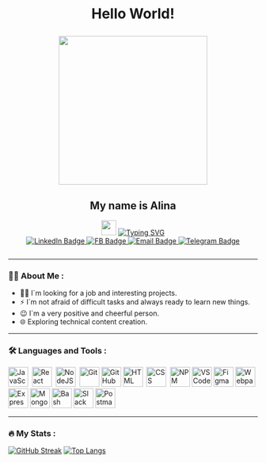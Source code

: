 <div id="header" align="center">
    <h1> Hello World!
     <p align="center"><img  src="https://media.giphy.com/media/zOvBKUUEERdNm/giphy.gif" width="300"/></p>
    </h1>

<h2 align="center"> My name is Alina</h2>
    <img src="https://github.com/blackcater/blackcater/raw/main/images/Hi.gif" height="30"/>  
    <a align="center" href="https://git.io/typing-svg"><img src="https://readme-typing-svg.demolab.com?font=Fira+Code&weight=200&pause=1000&color=15F70A&width=450&lines=I%60m+a+Junior+Frontend+Developer!" alt="Typing SVG" /></a>

</div>

<div id="badges" align="center">
  <a href="https://www.linkedin.com/in/alina-krivonos-b183aa258/">
    <img src="https://img.shields.io/badge/LinkedIn-blue?style=for-the-badge&logo=linkedin&logoColor=white" alt="LinkedIn Badge"/>
  </a>
  <a href="https://www.facebook.com/people/Alina-Krivonos/100001174956859/">
    <img src="https://img.shields.io/badge/Facebook-white?style=for-the-badge&logo=facebook&logoColor=blue" alt="FB Badge"/>
  </a>
    <a href="mailto:kiratrenikova@yandex.ru">
    <img src="https://img.shields.io/badge/Email-orange?style=for-the-badge&logo=mail.ru&logoColor=white" alt="Email Badge"/>
  </a>
  <a href="https://t.me/IDidNaaaht">
    <img src="https://img.shields.io/badge/Telegram-white?style=for-the-badge&logo=telegram&logoColor=blue" alt="Telegram Badge"/>
  </a>
</div>
 <p align="center"><img src="https://komarev.com/ghpvc/?username=AlinaOnly&style=flat-square&color=blue" alt=""/></p>

 ---
 ### :woman_technologist: About Me :
 - :female_detective: I`m looking for a job and interesting projects.
 - :zap: I`m not afraid of difficult tasks and always ready to learn new things.
 - :wink: I`m a very positive and cheerful person.
 - :globe_with_meridians: Exploring technical content creation.

 ---

 ### :hammer_and_wrench: Languages and Tools :
 <div>
 <img src="https://cdn.jsdelivr.net/gh/devicons/devicon/icons/javascript/javascript-original.svg" title="JavaScript" alt="JavaScript" width="40" height="40"/>&nbsp;
 <img src="https://cdn.jsdelivr.net/gh/devicons/devicon/icons/react/react-original-wordmark.svg" title="React" alt="React" width="40" height="40"/>&nbsp;
 <img src="https://cdn.jsdelivr.net/gh/devicons/devicon/icons/nodejs/nodejs-original.svg" title="NodeJS" alt="NodeJS" width="40" height="40"/>&nbsp;
 <img src="https://cdn.jsdelivr.net/gh/devicons/devicon/icons/git/git-original.svg" title="Git" **alt="Git" width="40" height="40"/>
 <img src="https://cdn.jsdelivr.net/gh/devicons/devicon/icons/github/github-original.svg" title="GitHub" **alt="GitHub" width="40" height="40">      
 <img src="https://cdn.jsdelivr.net/gh/devicons/devicon/icons/html5/html5-original.svg" title="HTML5" alt="HTML" width="40" height="40"/>&nbsp;
 <img src="https://cdn.jsdelivr.net/gh/devicons/devicon/icons/css3/css3-original.svg"  title="CSS3" alt="CSS" width="40" height="40"/>&nbsp;
 <img src="https://cdn.jsdelivr.net/gh/devicons/devicon/icons/npm/npm-original-wordmark.svg" title="NPM" alt="NPM" width="40" height="40"/>
 <img src="https://cdn.jsdelivr.net/gh/devicons/devicon/icons/vscode/vscode-original.svg"  title="VSCode" alt="VSCode" width="40" height="40"/>
 <img src="https://cdn.jsdelivr.net/gh/devicons/devicon/icons/figma/figma-original.svg" title="Figma" alt="Figma" width="40" height="40"/>
 <img src="https://cdn.jsdelivr.net/gh/devicons/devicon/icons/webpack/webpack-original.svg" title="Webpack" alt="Webpack" width="40" height="40"/>
 <img src="https://cdn.jsdelivr.net/gh/devicons/devicon/icons/express/express-original.svg" title="Express" alt="Express" width="40" height="40"/>
 <img src="https://cdn.jsdelivr.net/gh/devicons/devicon/icons/mongodb/mongodb-original-wordmark.svg" title="Mongo" alt="Mongo" width="40" height="40"/>
 <img src="https://cdn.jsdelivr.net/gh/devicons/devicon/icons/bash/bash-original.svg" title="Bash" alt="Bash" width="40" height="40"/>
 <img src="https://cdn.jsdelivr.net/gh/devicons/devicon/icons/slack/slack-original.svg" title="Slack" alt="Slack" width="40" height="40"/>
 <img src="https://www.vectorlogo.zone/logos/getpostman/getpostman-icon.svg" title="Postman" alt="Postman" width="40" height="40"/>         
 </div>

 ---

 ### :fire: My Stats :
 [![GitHub Streak](http://github-readme-streak-stats.herokuapp.com?user=AlinaOnly&theme=dark&background=000000)](https://git.io/streak-stats)
 [![Top Langs](https://github-readme-stats.vercel.app/api/top-langs/?username=AlinaOnly&layout=compact&theme=vision-friendly-dark)](https://github.com/anuraghazra/github-readme-stats)